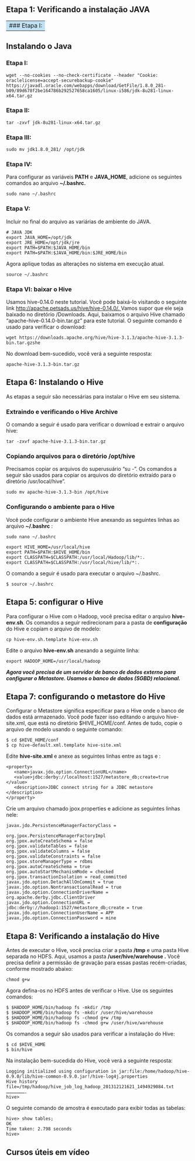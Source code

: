 ## Etapa 1: Verificando a instalação JAVA

<table ><tr><td bgcolor=#bfe1f1 >### Etapa I:</td></tr></table> 


## Instalando o Java

### Etapa I:

```shell
wget --no-cookies --no-check-certificate --header "Cookie: oraclelicense=accept-securebackup-cookie" https://javadl.oracle.com/webapps/download/GetFile/1.8.0_281-b09/89d678f2be164786b292527658ca1605/linux-i586/jdk-8u281-linux-x64.tar.gz
```

### Etapa II:

```shell
tar -zxvf jdk-8u281-linux-x64.tar.gz
```

### Etapa III:

```shell
sudo mv jdk1.8.0_281/ /opt/jdk
```

### Etapa IV:

Para configurar as variáveis **PATH** e **JAVA_HOME**, adicione os seguintes comandos ao arquivo **~/.bashrc.**

```shell
sudo nano ~/.bashrc
```

### Etapa V:

Incluir no final do arquivo as variárias de ambiente do JAVA.

```SHELL
# JAVA JDK
export JAVA_HOME=/opt/jdk
export JRE_HOME=/opt/jdk/jre
export PATH=$PATH:$JAVA_HOME/bin
export PATH=$PATH:$JAVA_HOME/bin:$JRE_HOME/bin
```

Agora aplique todas as alterações no sistema em execução atual.

```shell
source ~/.bashrc
```

### Etapa VI: baixar o Hive

Usamos hive-0.14.0 neste tutorial. Você pode baixá-lo visitando o seguinte link [http://apache.petsads.us/hive/hive-0.14.0/. ](http://apache.petsads.us/hive/hive-0.14.0/)Vamos supor que ele seja baixado no diretório /Downloads. Aqui, baixamos o arquivo Hive chamado “apache-hive-0.14.0-bin.tar.gz” para este tutorial. O seguinte comando é usado para verificar o download:

```SHELL
wget https://downloads.apache.org/hive/hive-3.1.3/apache-hive-3.1.3-bin.tar.gzshe
```

No download bem-sucedido, você verá a seguinte resposta:

```shell
apache-hive-3.1.3-bin.tar.gz
```

## Etapa 6: Instalando o Hive

As etapas a seguir são necessárias para instalar o Hive em seu sistema.

### Extraindo e verificando o Hive Archive

O comando a seguir é usado para verificar o download e extrair o arquivo hive:

```shell
tar -zxvf apache-hive-3.1.3-bin.tar.gz
```

### Copiando arquivos para o diretório /opt/hive

Precisamos copiar os arquivos do superusuário “su -”. Os comandos a seguir são usados para copiar os arquivos do diretório extraído para o diretório /usr/local/hive”.

```shell
sudo mv apache-hive-3.1.3-bin /opt/hive
```

### Configurando o ambiente para o Hive

Você pode configurar o ambiente Hive anexando as seguintes linhas ao arquivo **~/.bashrc** :

```shell
sudo nano ~/.bashrc
```

```shell
export HIVE_HOME=/usr/local/hive
export PATH=$PATH:$HIVE_HOME/bin
export CLASSPATH=$CLASSPATH:/usr/local/Hadoop/lib/*:.
export CLASSPATH=$CLASSPATH:/usr/local/hive/lib/*:.
```

O comando a seguir é usado para executar o arquivo ~/.bashrc.

```shell
$ source ~/.bashrc
```

## Etapa 5: configurar o Hive

Para configurar o Hive com o Hadoop, você precisa editar o arquivo **hive-env.sh**. Os comandos a seguir redirecionam para a pasta de **configuração** do Hive e copiam o arquivo de modelo:

```shell
cp hive-env.sh.template hive-env.sh
```

Edite o arquivo **hive-env.sh** anexando a seguinte linha:

```shell
export HADOOP_HOME=/usr/local/hadoop
```

 

***Agora você precisa de um servidor de banco de dados externo para configurar o Metastore. Usamos o banco de dados (SGBD) relacional.***



## Etapa 7: configurando o metastore do Hive

Configurar o Metastore significa especificar para o Hive onde o banco de dados está armazenado. Você pode fazer isso editando o arquivo hive-site.xml, que está no diretório $HIVE_HOME/conf. Antes de tudo, copie o arquivo de modelo usando o seguinte comando:

```
$ cd $HIVE_HOME/conf
$ cp hive-default.xml.template hive-site.xml
```

Edite **hive-site.xml** e anexe as seguintes linhas entre as tags <configuration> e </configuration>:

```
<property>
   <name>javax.jdo.option.ConnectionURL</name>
   <value>jdbc:derby://localhost:1527/metastore_db;create=true </value>
   <description>JDBC connect string for a JDBC metastore </description>
</property>
```

Crie um arquivo chamado jpox.properties e adicione as seguintes linhas nele:

```
javax.jdo.PersistenceManagerFactoryClass =

org.jpox.PersistenceManagerFactoryImpl
org.jpox.autoCreateSchema = false
org.jpox.validateTables = false
org.jpox.validateColumns = false
org.jpox.validateConstraints = false
org.jpox.storeManagerType = rdbms
org.jpox.autoCreateSchema = true
org.jpox.autoStartMechanismMode = checked
org.jpox.transactionIsolation = read_committed
javax.jdo.option.DetachAllOnCommit = true
javax.jdo.option.NontransactionalRead = true
javax.jdo.option.ConnectionDriverName = org.apache.derby.jdbc.ClientDriver
javax.jdo.option.ConnectionURL = jdbc:derby://hadoop1:1527/metastore_db;create = true
javax.jdo.option.ConnectionUserName = APP
javax.jdo.option.ConnectionPassword = mine
```

## Etapa 8: Verificando a instalação do Hive

Antes de executar o Hive, você precisa criar a pasta **/tmp** e uma pasta Hive separada no HDFS. Aqui, usamos a pasta **/user/hive/warehouse .** Você precisa definir a permissão de gravação para essas pastas recém-criadas, conforme mostrado abaixo:

```
chmod g+w
```

Agora defina-os no HDFS antes de verificar o Hive. Use os seguintes comandos:

```
$ $HADOOP_HOME/bin/hadoop fs -mkdir /tmp 
$ $HADOOP_HOME/bin/hadoop fs -mkdir /user/hive/warehouse
$ $HADOOP_HOME/bin/hadoop fs -chmod g+w /tmp 
$ $HADOOP_HOME/bin/hadoop fs -chmod g+w /user/hive/warehouse
```

Os comandos a seguir são usados para verificar a instalação do Hive:

```
$ cd $HIVE_HOME
$ bin/hive
```

Na instalação bem-sucedida do Hive, você verá a seguinte resposta:

```
Logging initialized using configuration in jar:file:/home/hadoop/hive-0.9.0/lib/hive-common-0.9.0.jar!/hive-log4j.properties 
Hive history file=/tmp/hadoop/hive_job_log_hadoop_201312121621_1494929084.txt
………………….
hive>
```

O seguinte comando de amostra é executado para exibir todas as tabelas:

```
hive> show tables; 
OK 
Time taken: 2.798 seconds 
hive>
```

## Cursos úteis em vídeo
